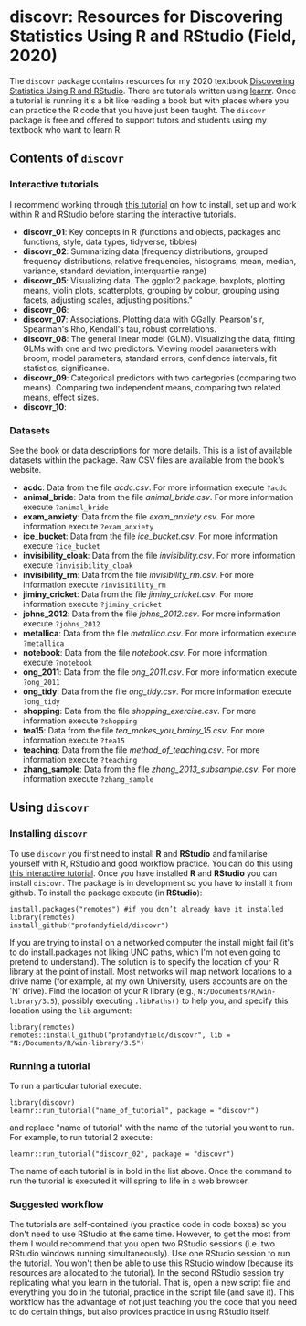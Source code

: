 # discovr: Resources for Discovering Statistics Using R and RStudio (Field, 2020)

The `discovr` package contains resources for my 2020 textbook [Discovering Statistics Using R and RStudio](https://www.discoveringstatistics.com/books/discovering-statistics-using-r/). There are tutorials written using [learnr](https://rstudio.github.io/learnr/). Once a tutorial is running it's a bit like reading a book but with places where you can practice the R code that you have just been taught. The `discovr` package is free and offered to support tutors and students using my textbook who want to learn R.
 
## Contents of `discovr`
### Interactive tutorials

I recommend working through [this tutorial](http://milton-the-cat.rocks/learnr/r/r_getting_started/) on how to install, set up and work within R and RStudio before starting the interactive tutorials.

* **discovr_01**: Key concepts in R (functions and objects, packages and functions, style, data types, tidyverse, tibbles)
* **discovr_02**: Summarizing data (frequency distributions, grouped frequency distributions, relative frequencies, histograms, mean, median, variance, standard deviation, interquartile range)
* **discovr_05**: Visualizing data. The ggplot2 package, boxplots, plotting means, violin plots, scatterplots, grouping by colour, grouping using facets, adjusting scales, adjusting positions."
* **discovr_06**:
* **discovr_07**: Associations. Plotting data with GGally. Pearson's r, Spearman's Rho, Kendall's tau, robust correlations.
* **discovr_08**: The general linear model (GLM). Visualizing the data, fitting GLMs with one and two predictors. Viewing model parameters with broom, model parameters, standard errors, confidence intervals, fit statistics, significance.
* **discovr_09**: Categorical predictors with two cartegories (comparing two means). Comparing two independent means, comparing two related means, effect sizes.
* **discovr_10**:  


### Datasets

See the book or data descriptions for more details. This is a list of available datasets within the package. Raw CSV files are available from the book's website.

* **acdc**: Data from the file *acdc.csv*. For more information execute `?acdc`
* **animal_bride**: Data from the file *animal_bride.csv*. For more information execute `?animal_bride`
* **exam_anxiety**: Data from the file *exam_anxiety.csv*. For more information execute `?exam_anxiety`
* **ice_bucket**: Data from the file *ice_bucket.csv*. For more information execute `?ice_bucket`
* **invisibility_cloak**: Data from the file *invisibility.csv*. For more information execute `?invisibility_cloak`
* **invisibility_rm**: Data from the file *invisibility_rm.csv*. For more information execute `?invisibility_rm`
* **jiminy_cricket**: Data from the file *jiminy_cricket.csv*. For more information execute `?jiminy_cricket`
* **johns_2012**: Data from the file *johns_2012.csv*. For more information execute `?johns_2012`
* **metallica**: Data from the file *metallica.csv*. For more information execute `?metallica`
* **notebook**: Data from the file *notebook.csv*. For more information execute `?notebook`
* **ong_2011**: Data from the file *ong_2011.csv*. For more information execute `?ong_2011`
* **ong_tidy**: Data from the file *ong_tidy.csv*. For more information execute `?ong_tidy`
* **shopping**: Data from the file *shopping_exercise.csv*. For more information execute `?shopping`
* **tea15**: Data from the file *tea_makes_you_brainy_15.csv*. For more information execute `?tea15`
* **teaching**: Data from the file *method_of_teaching.csv*. For more information execute `?teaching`
* **zhang_sample**: Data from the file *zhang_2013_subsample.csv*. For more information execute `?zhang_sample`


## Using `discovr`

### Installing `discovr`

To use `discovr` you first need to install **R** and **RStudio** and familiarise yourself with R, RStudio and good workflow practice. You can do this using [this interactive tutorial](http://milton-the-cat.rocks/learnr/r/r_getting_started/). Once you have installed **R** and **RStudio** you can install `discovr`. The package is in development so you have to install it from github. To install the package execute (in **RStudio**):

```{r, eval = FALSE}
install.packages("remotes") #if you don’t already have it installed
library(remotes)
install_github("profandyfield/discovr")
```

If you are trying to install on a networked computer the install might fail (it's to do install.packages not liking UNC paths, which I'm not even going to pretend to understand). The solution is to specify the location of your R library at the point of install. Most networks will map network locations to a drive name (for example, at my own University, users accounts are on the 'N' drive). Find the location of your R library (e.g., `N:/Documents/R/win-library/3.5`), possibly executing `.libPaths()` to help you, and specify this location using the `lib` argument:

```
library(remotes) 
remotes::install_github("profandyfield/discovr", lib = "N:/Documents/R/win-library/3.5")
```
### Running a tutorial

To run a particular tutorial execute:

```{r, eval = FALSE}
library(discovr)
learnr::run_tutorial("name_of_tutorial", package = "discovr")
```

and replace "name of tutorial" with the name of the tutorial you want to run. For example, to run tutorial 2 execute:

```{r, eval = FALSE}
learnr::run_tutorial("discovr_02", package = "discovr")
```

The name of each tutorial is in bold in the list above. Once the command to run the tutorial is executed it will spring to life in a web browser.

### Suggested workflow

The tutorials are self-contained (you practice code in code boxes) so you don't need to use RStudio at the same time. However, to get the most from them I would recommend that you open two RStudio sessions (i.e. two RStudio windows running simultaneously). Use one RStudio session to run the tutorial. You won't then be able to use this RStudio window (because its resources are allocated to the tutorial). In the second RStudio session try replicating what you learn in the tutorial. That is, open a new script file and everything you do in the tutorial, practice in the script file (and save it). This workflow has the advantage of not just teaching you the code that you need to do certain things, but also provides practice in using RStudio itself.
